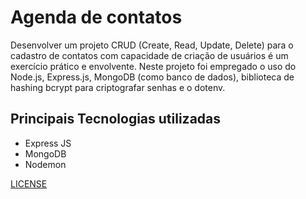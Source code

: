 # Agenda de contatos
Desenvolver um projeto CRUD (Create, Read, Update, Delete) para o cadastro de contatos com capacidade de criação de usuários é um exercício prático e envolvente. Neste projeto foi empregado o uso do Node.js, Express.js, MongoDB (como banco de dados), biblioteca de hashing bcrypt para criptografar senhas e o dotenv.

## Principais Tecnologias utilizadas
- Express JS
- MongoDB
- Nodemon

[LICENSE](https://github.com/Fernandosantos0/Agenda/blob/main/LICENSE)
